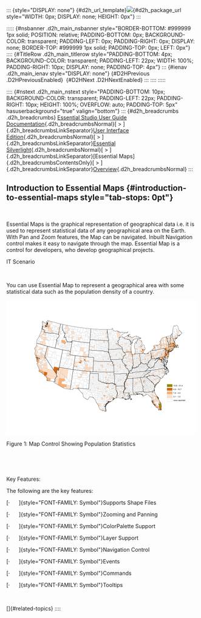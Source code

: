 ::: {style="DISPLAY: none"}
[](ms-xhelp:///?Id=d2h_url_template){#d2h_url_template}![](!package_url!){#d2h_package_url style="WIDTH: 0px; DISPLAY: none; HEIGHT: 0px"}
:::

::::: {#nsbanner .d2h_main_nsbanner style="BORDER-BOTTOM: #999999 1px solid; POSITION: relative; PADDING-BOTTOM: 0px; BACKGROUND-COLOR: transparent; PADDING-LEFT: 0px; PADDING-RIGHT: 0px; DISPLAY: none; BORDER-TOP: #999999 1px solid; PADDING-TOP: 0px; LEFT: 0px"}
:::: {#TitleRow .d2h_main_titlerow style="PADDING-BOTTOM: 4px; BACKGROUND-COLOR: transparent; PADDING-LEFT: 22px; WIDTH: 100%; PADDING-RIGHT: 10px; DISPLAY: none; PADDING-TOP: 4px"}
::: {#ienav .d2h_main_ienav style="DISPLAY: none"}
[](ms-xhelp:///?Id=4aaa0908-7c5d-45df-b468-3ef62647658c){#D2HPrevious .D2HPreviousEnabled}  [](ms-xhelp:///?Id=fd4d5ecc-d24a-4235-a560-6f5541d492b4){#D2HNext .D2HNextEnabled}
:::
::::
:::::

:::: {#nstext .d2h_main_nstext style="PADDING-BOTTOM: 10px; BACKGROUND-COLOR: transparent; PADDING-LEFT: 22px; PADDING-RIGHT: 10px; HEIGHT: 100%; OVERFLOW: auto; PADDING-TOP: 5px" hasuserbackground="true" valign="bottom"}
::: {#d2h_breadcrumbs .d2h_breadcrumbs}
[Essential Studio User Guide Documentation](ms-xhelp:///?Id=12457748-09e3-4d74-a240-8e049cedf030){.d2h_breadcrumbsNormal}[ \> ]{.d2h_breadcrumbsLinkSeparator}[User Interface Edition](ms-xhelp:///?Id=c29296b7-531c-413b-a0ec-488ca1f7f669){.d2h_breadcrumbsNormal}[ \> ]{.d2h_breadcrumbsLinkSeparator}[Essential Silverlight](ms-xhelp:///?Id=66221bd1-ba2e-43c2-94a7-618f50e01d24){.d2h_breadcrumbsNormal}[ \> ]{.d2h_breadcrumbsLinkSeparator}[Essential Maps]{.d2h_breadcrumbsContentsOnly}[ \> ]{.d2h_breadcrumbsLinkSeparator}[Overview](ms-xhelp:///?Id=4aaa0908-7c5d-45df-b468-3ef62647658c){.d2h_breadcrumbsNormal}
:::

## Introduction to Essential Maps {#introduction-to-essential-maps style="tab-stops: 0pt"}

 

Essential Maps is the graphical representation of geographical data i.e. it is used to represent statistical data of any geographical area on the Earth. With Pan and Zoom features, the Map can be navigated. Inbuilt Navigation control makes it easy to navigate through the map. Essential Map is a control for developers, who develop geographical projects.

IT Scenario

 

You can use Essential Map to represent a geographical area with some statistical data such as the population density of a country.

![Description: C:\\Users\\karthikeyanp\\Pictures\\Map1.png](ImagesExt/image73_0.png)

Figure 1: Map Control Showing Population Statistics

 

 

Key Features:

The following are the key features:

[·      ]{style="FONT-FAMILY: Symbol"}Supports Shape Files

[·      ]{style="FONT-FAMILY: Symbol"}Zooming and Panning

[·      ]{style="FONT-FAMILY: Symbol"}ColorPalette Support

[·      ]{style="FONT-FAMILY: Symbol"}Layer Support

[·      ]{style="FONT-FAMILY: Symbol"}Navigation Control

[·      ]{style="FONT-FAMILY: Symbol"}Events

[·      ]{style="FONT-FAMILY: Symbol"}Commands

[·      ]{style="FONT-FAMILY: Symbol"}Tooltips

 

[]{#related-topics}
::::

